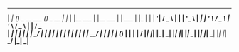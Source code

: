   _____   _                   _             _     _                _               _        
 |  ___| (_)  _ __    ___    (_)  _ __     | |_  | |__     ___    | |__     ___   | |   ___ 
 | |_    | | | '__|  / _ \   | | | '_ \    | __| | '_ \   / _ \   | '_ \   / _ \  | |  / _ \
 |  _|   | | | |    |  __/   | | | | | |   | |_  | | | | |  __/   | | | | | (_) | | | |  __/
 |_|     |_| |_|     \___|   |_| |_| |_|    \__| |_| |_|  \___|   |_| |_|  \___/  |_|  \___|
